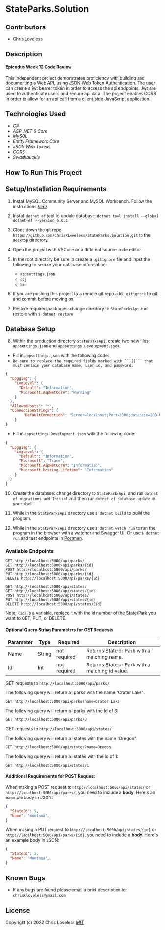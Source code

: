 # StateParks.Solution

## Contributors

* Chris Loveless

## Description
#### Epicodus Week 12 Code Review
This independent project demonstrates proficiency with building and documenting a Web API, using JSON Web Token Authentication. The user can create a jwt bearer token in order to access the api endpoints. Jwt are used to authenticate users and secure api data. The project enables CORS in order to allow for an api call from a client-side JavaScript application. 

## Technologies Used

* _C#_
* _ASP .NET 6 Core_
* _MySQL_
* _Entity Framework Core_
* _JSON Web Tokens_
* _CORS_
* _Swashbuckle_

## How To Run This Project

## Setup/Installation Requirements

1. Install MySQL Community Server and MySQL Workbench. Follow the instructions _[here](https://www.learnhowtoprogram.com/c-and-net/getting-started-with-c/installing-and-configuring-mysql/)_.

2. Install ```dotnet ef``` tool to update database: ```dotnet tool install --global dotnet-ef --version 6.0.1```

3. Clone down the git repo ```https://github.com/ChrisKLoveless/StateParks.Solution.git``` to the ```desktop``` directory.

4. Open the project with VSCode or a different source code editor.

5. In the root directory be sure to create a ```.gitignore``` file and input the following to secure your database information:
    * ```appsettings.json```
    * ```obj```
    * ```bin```

6. If you are pushing this project to a remote git repo add ```.gitignore``` to git and commit before moving on.

7. Restore required packages: change directory to ```StateParksApi``` and restore with ```$ dotnet restore```

## Database Setup

8.  Within the production directory ```StateParksApi```, create two new files: `appsettings.json` and `appsettings.Development.json`.

  * Fill in `appsettings.json` with the following code: 
  * `Be sure to replace the required fields marked with ```[]``` that must contain your database name, user id, and password.`

```json
{
  "Logging": {
    "LogLevel": {
      "Default": "Information",
      "Microsoft.AspNetCore": "Warning"
    }
  },
  "AllowedHosts": "*",
  "ConnectionStrings": {
        "DefaultConnection": "Server=localhost;Port=3306;database=[DB-NAME-HERE];uid=[YOUR-USERNAME-HERE];pwd=[YOUR-PASSWORD-HERE];"
    }
}
```

* Fill in `appsettings.Development.json` with the following code:

```json
{
  "Logging": {
    "LogLevel": {
      "Default": "Information",
      "Microsoft": "Trace",
      "Microsoft.AspNetCore": "Information",
      "Microsoft.Hosting.Lifetime": "Information"
    }
  }
}
```

10. Create the database: change directory to ```StateParksApi```, and run ```dotnet ef migrations add Initial``` and then run ```dotnet ef database update``` in your shell.

11. While in the ```StateParksApi``` directory use ```$ dotnet build``` to build the program.

12. While in the ```StateParksApi``` directory use ```$ dotnet watch run``` to run the program in the browser with a watcher and Swagger UI. Or use ```$ dotnet run``` and test endpoints in [Postman](https://www.postman.com/).

### Available Endpoints

```
GET http://localhost:5000/api/parks/
GET http://localhost:5000/api/parks/{id}
POST http://localhost:5000/api/parks/
PUT http://localhost:5000/api/parks/{id}
DELETE http://localhost:5000/api/parks/{id}
```
```
GET http://localhost:5000/api/states/
GET http://localhost:5000/api/states/{id}
POST http://localhost:5000/api/states/
PUT http://localhost:5000/api/states/{id}
DELETE http://localhost:5000/api/states/{id}
```

Note: `{id}` is a variable, replace it with the id number of the State/Park you want to GET, PUT, or DELETE.

#### Optional Query String Parameters for GET Requests

| Parameter   | Type        |  Required    | Description |
| ----------- | ----------- | -----------  | ----------- |
| Name    | String      | not required | Returns State or Park with a matching name. |
| Id        | Int      | not required | Returns State or Park with a matching id value. |

GET requests to `http://localhost:5000/api/parks/`

The following query will return all parks with the name "Crater Lake":
```
GET http://localhost:5000/api/parks?name=Crater Lake
```
The following query will return all parks with the Id of 3:
```
GET http://localhost:5000/api/parks/3
```
GET requests to `http://localhost:5000/api/states/` 

The following query will return all states with the name "Oregon":
```
GET http://localhost:5000/api/states?name=Oregon
```
The following query will return all states with the Id of 1:
```
GET http://localhost:5000/api/states/1
```

#### Additional Requirements for POST Request

When making a POST request to `http://localhost:5000/api/states/` or `http://localhost:5000/api/parks/`, you need to include a **body**. Here's an example body in JSON:

```json
{
  "StateId": 5,
  "Name": "montana",
}
```

When making a PUT request to `http://localhost:5000/api/states/{id}` or `http://localhost:5000/api/parks/{id}`, you need to include a **body**. Here's an example body in JSON:

```json
{
  "StateId": 5,
  "Name": "Montana",
}
```
## Known Bugs

* If any bugs are found please email a brief description to: ```chriskloveless@gmail.com```

## License
Copyright (c) 2022 Chris Loveless
_[MIT](https://choosealicense.com/licenses/mit/)_